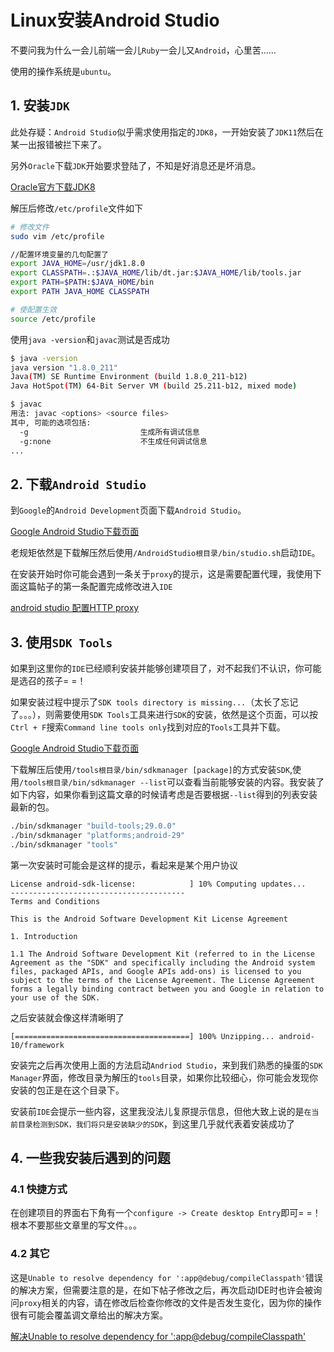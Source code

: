 # Linux安装Android Studio
不要问我为什么一会儿前端一会儿`Ruby`一会儿又`Android`，心里苦……

使用的操作系统是`ubuntu`。

## 1. 安装`JDK`
此处存疑：`Android Studio`似乎需求使用指定的`JDK8`，一开始安装了`JDK11`然后在某一出报错被拦下来了。

另外`Oracle`下载`JDK`开始要求登陆了，不知是好消息还是坏消息。

[Oracle官方下载JDK8](https://www.oracle.com/technetwork/java/javase/downloads/jdk8-downloads-2133151.html)

解压后修改`/etc/profile`文件如下
~~~bash
# 修改文件
sudo vim /etc/profile

//配置环境变量的几句配置了
export JAVA_HOME=/usr/jdk1.8.0
export CLASSPATH=.:$JAVA_HOME/lib/dt.jar:$JAVA_HOME/lib/tools.jar
export PATH=$PATH:$JAVA_HOME/bin
export PATH JAVA_HOME CLASSPATH

# 使配置生效
source /etc/profile
~~~

使用`java -version`和`javac`测试是否成功
~~~bash
$ java -version
java version "1.8.0_211"
Java(TM) SE Runtime Environment (build 1.8.0_211-b12)
Java HotSpot(TM) 64-Bit Server VM (build 25.211-b12, mixed mode)

$ javac
用法: javac <options> <source files>
其中, 可能的选项包括:
  -g                         生成所有调试信息
  -g:none                    不生成任何调试信息
...
~~~

## 2. 下载`Android Studio`
到`Google`的`Android Development`页面下载`Android Studio`。

[Google Android Studio下载页面](https://developer.android.google.cn/studio)

老规矩依然是下载解压然后使用`/AndroidStudio根目录/bin/studio.sh`启动`IDE`。

在安装开始时你可能会遇到一条关于`proxy`的提示，这是需要配置代理，我使用下面这篇帖子的第一条配置完成修改进入`IDE`

[android studio 配置HTTP proxy](https://www.cnblogs.com/pingxin/p/p00078.html)


## 3. 使用`SDK Tools`
如果到这里你的`IDE`已经顺利安装并能够创建项目了，对不起我们不认识，你可能是选召的孩子= =！

如果安装过程中提示了`SDK tools directory is missing...`（太长了忘记了。。。），则需要使用`SDK Tools`工具来进行`SDK`的安装，依然是这个页面，可以按`Ctrl + F`搜索`Command line tools only`找到对应的`Tools`工具并下载。

[Google Android Studio下载页面](https://developer.android.google.cn/studio)

下载解压后使用`/tools根目录/bin/sdkmanager [package]`的方式安装`SDK`,使用`/tools根目录/bin/sdkmanager --list`可以查看当前能够安装的内容。我安装了如下内容，如果你看到这篇文章的时候请考虑是否要根据`--list`得到的列表安装最新的包。

~~~bash
./bin/sdkmanager "build-tools;29.0.0"
./bin/sdkmanager "platforms;android-29"
./bin/sdkmanager "tools"
~~~

第一次安装时可能会是这样的提示，看起来是某个用户协议
~~~
License android-sdk-license:            ] 10% Computing updates...              
---------------------------------------
Terms and Conditions

This is the Android Software Development Kit License Agreement

1. Introduction

1.1 The Android Software Development Kit (referred to in the License Agreement as the "SDK" and specifically including the Android system files, packaged APIs, and Google APIs add-ons) is licensed to you subject to the terms of the License Agreement. The License Agreement forms a legally binding contract between you and Google in relation to your use of the SDK.
~~~

之后安装就会像这样清晰明了
~~~
[=======================================] 100% Unzipping... android-10/framework
~~~

安装完之后再次使用上面的方法启动`Andriod Studio`，来到我们熟悉的操蛋的`SDK Manager`界面，修改目录为解压的`tools`目录，如果你比较细心，你可能会发现你安装的包正是在这个目录下。

安装前`IDE`会提示一些内容，这里我没法儿复原提示信息，但他大致上说的是`在当前目录检测到SDK，我们将只是安装缺少的SDK`，到这里几乎就代表着安装成功了

## 4. 一些我安装后遇到的问题

### 4.1 快捷方式
在创建项目的界面右下角有一个`configure -> Create desktop Entry`即可= =！根本不要那些文章里的写文件。。。

### 4.2 其它
这是`Unable to resolve dependency for ':app@debug/compileClasspath'`错误的解决方案，但需要注意的是，在如下帖子修改之后，再次启动IDE时也许会被询问`proxy`相关的内容，请在修改后检查你修改的文件是否发生变化，因为你的操作很有可能会覆盖调文章给出的解决方案。

[解决Unable to resolve dependency for ':app@debug/compileClasspath'](https://www.jianshu.com/p/0d0ebb86dd17?utm_campaign=haruki&utm_content=note&utm_medium=reader_share&utm_source=qq)
